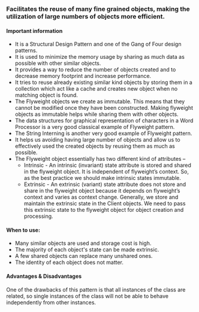 ### Facilitates the reuse of many fine grained objects, making the utilization of large numbers of objects more efficient.


#### Important information
 * It is a Structural Design Pattern and one of the Gang of Four design patterns. 
 * It is used to minimize the memory usage by sharing as much data as possible with other similar objects.
 * It provides a way to reduce the number of objects created and to decrease memory footprint and increase performance.
 * It tries to reuse already existing similar kind objects by storing them in a collection which act like a cache and creates new object when no matching object is found.
 * The Flyweight objects we create as immutable. This means that they cannot be modified once they have been constructed. Making flyweight objects as immutable helps while sharing them with other objects. 
 * The data structures for graphical representation of characters in a Word Processor is a very good classical example of Flyweight pattern.
 * The String Interning is another very good example of Flyweight pattern.
 * It helps us avoiding having large number of objects and allow us to effectively used the created objects by reusing them as much as possible.
 * The Flyweight object essentially has two different kind of attributes – 
   * Intrinsic - An intrinsic (invariant) state attribute is stored and shared in the flyweight object. It is independent of flyweight’s context. So, as the best practice we should make intrinsic states immutable.
   * Extrinsic - An extrinsic (variant) state attribute does not store and share in the flyweight object because it depends on flyweight’s context and varies as context change. Generally, we store and maintain the extrinsic state in the Client objects. We need to pass this extrinsic state to the flyweight object for object creation and processing.


#### When to use:
 * Many similar objects are used and storage cost is high.
 * The majority of each object's state can be made extrinsic.
 * A few shared objects can replace many unshared ones.
 * The identity of each object does not matter.
 

#### Advantages & Disadvantages
One of the drawbacks of this pattern is that all instances of the class are related, so single instances of the class will not be able to behave independently from other instances.
